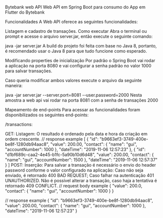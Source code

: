 Bytebank web API
Web API em Spring Boot para consumo do App em Flutter do Bytebank

Funcionalidades
A Web API oferece as seguintes funcionalidades:

Listagem e cadastro de transações.
Como executar
Abra o terminal ou prompt e acesse o arquivo server.jar, então execute o seguinte comando:

java -jar server.jar
A build do projeto foi feita com base no Java 8, portanto, é recomendado usar o Java 8 para que tudo funcione como esperado.

Modificando properties de inicialização
Por padrão o Spring Boot vai rodar a aplicação na porta 8080 e vai configurar a senha padrão no valor 1000 para salvar transações.

Caso queria modificar ambos valores execute o arquivo da seguinte maneira:

java -jar server.jar --server.port=8081 --user.password=2000
Nesta amostra a web api vai rodar na porta 8081 com a senha de transações 2000

Mapeamento de end-points
Para acessar as funcionalidades foram disponibilizados os seguintes end-points:

/transactions:

GET: Listagem:
O resultado é ordenado pela data e hora da criação em ordem crescente.
// response example
[
    {
        "id": "b9663ef3-3749-400e-be8f-1280db94aac8",
        "value": 200.00,
        "contact": {
            "name": "gui",
            "accountNumber": 1000
        },
        "dateTime": "2019-11-06 12:57:23"
    },
    {
        "id": "d1bf689c-caa2-4e45-b1fc-5a90b10d6d48",
        "value": 200.00,
        "contact": {
            "name": "gui",
            "accountNumber": 1500
        },
        "dateTime": "2019-11-06 12:57:37"
    }
]
POST: Inserção:
Para salvar a transação é necessário o envio do header password conforme o valor configurado na aplicação:
Caso não seja enviado, é retornado 400 BAD REQUEST;
Caso falhar na autenticação 401 UNAUTHORIZED.
Não é possível alterar a transação, caso haja a tentativa é retornado 409 CONFLICT.
// request body example
{
  	"value": 200.0,
  	"contact": {
  		"name": "gui",
  		"accountNumber": 1000
  	}
}

// response example
{
      "id": "b9663ef3-3749-400e-be8f-1280db94aac8",
      "value": 200.00,
      "contact": {
          "name": "gui",
          "accountNumber": 1000
      },
      "dateTime": "2019-11-06 12:57:23"
}